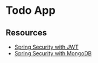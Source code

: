 # Todo App

## Resources

- [Spring Security with JWT](https://github.com/EmbarkXOfficial/Spring-Security-Course/tree/main)
- [Spring Security with MongoDB](https://github.com/amaialth/spring-security)